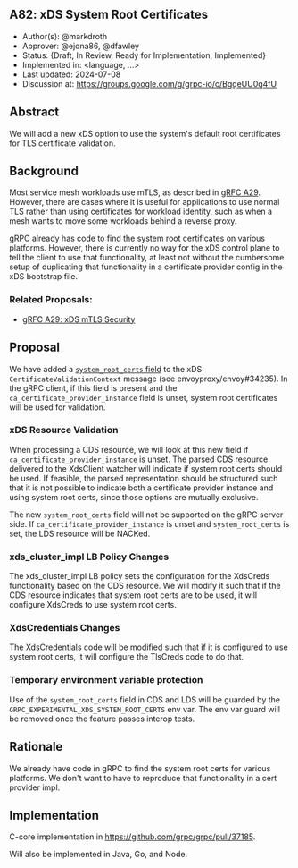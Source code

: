 A82: xDS System Root Certificates
----
* Author(s): @markdroth
* Approver: @ejona86, @dfawley
* Status: {Draft, In Review, Ready for Implementation, Implemented}
* Implemented in: <language, ...>
* Last updated: 2024-07-08
* Discussion at: https://groups.google.com/g/grpc-io/c/BgqeUU0q4fU

## Abstract

We will add a new xDS option to use the system's default root
certificates for TLS certificate validation.

## Background

Most service mesh workloads use mTLS, as described in [gRFC A29][A29].
However, there are cases where it is useful for applications to use
normal TLS rather than using certificates for workload identity, such as
when a mesh wants to move some workloads behind a reverse proxy.

gRPC already has code to find the system root certificates on various
platforms.  However, there is currently no way for the xDS control plane
to tell the client to use that functionality, at least not without the
cumbersome setup of duplicating that functionality in a certificate
provider config in the xDS bootstrap file.

### Related Proposals: 
* [gRFC A29: xDS mTLS Security][A29]

[A29]: A29-xds-tls-security.md

## Proposal

We have added a [`system_root_certs`
field](https://github.com/envoyproxy/envoy/blob/84d8fdd11e78013cd50596fa3b704e152512455e/api/envoy/extensions/transport_sockets/tls/v3/common.proto#L399)
to the xDS `CertificateValidationContext` message (see
envoyproxy/envoy#34235).  In the gRPC client, if this field is present
and the `ca_certificate_provider_instance` field is unset, system root
certificates will be used for validation.

### xDS Resource Validation

When processing a CDS resource, we will look at this new field if
`ca_certificate_provider_instance` is unset.  The parsed CDS resource
delivered to the XdsClient watcher will indicate if system root certs
should be used.  If feasible, the parsed representation should be
structured such that it is not possible to indicate both a certificate
provider instance and using system root certs, since those options are
mutually exclusive.

The new `system_root_certs` field will not be supported on the gRPC
server side.  If `ca_certificate_provider_instance` is unset and
`system_root_certs` is set, the LDS resource will be NACKed.

### xds_cluster_impl LB Policy Changes

The xds_cluster_impl LB policy sets the configuration for the XdsCreds
functionality based on the CDS resource.  We will modify it such that if
the CDS resource indicates that system root certs are to be used, it
will configure XdsCreds to use system root certs.

### XdsCredentials Changes

The XdsCredentials code will be modified such that if it is configured
to use system root certs, it will configure the TlsCreds code to do that.

### Temporary environment variable protection

Use of the `system_root_certs` field in CDS and LDS will be guarded
by the `GRPC_EXPERIMENTAL_XDS_SYSTEM_ROOT_CERTS` env var.  The env var
guard will be removed once the feature passes interop tests.

## Rationale

We already have code in gRPC to find the system root certs for various
platforms.  We don't want to have to reproduce that functionality in a
cert provider impl.

## Implementation

C-core implementation in https://github.com/grpc/grpc/pull/37185.

Will also be implemented in Java, Go, and Node.
